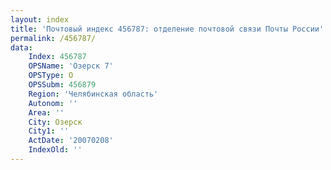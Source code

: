 ```yaml
---
layout: index
title: 'Почтовый индекс 456787: отделение почтовой связи Почты России'
permalink: /456787/
data:
    Index: 456787
    OPSName: 'Озерск 7'
    OPSType: О
    OPSSubm: 456879
    Region: 'Челябинская область'
    Autonom: ''
    Area: ''
    City: Озерск
    City1: ''
    ActDate: '20070208'
    IndexOld: ''
---
```

